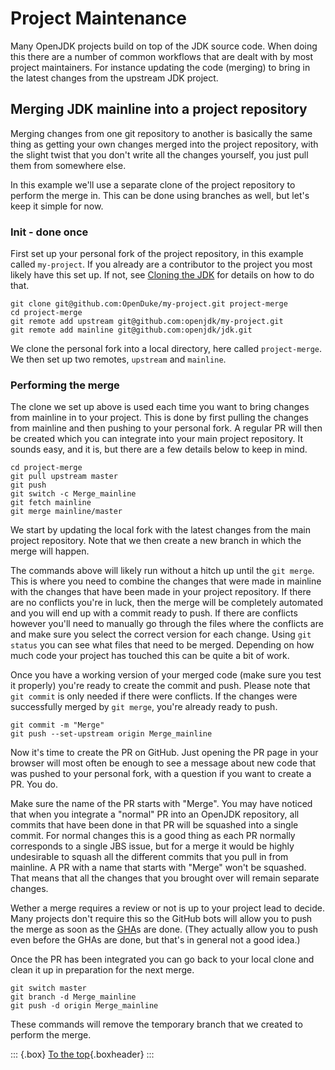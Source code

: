 # Project Maintenance

Many OpenJDK projects build on top of the JDK source code. When doing this there are a number of common workflows that are dealt with by most project maintainers. For instance updating the code (merging) to bring in the latest changes from the upstream JDK project.

## Merging JDK mainline into a project repository

Merging changes from one git repository to another is basically the same thing as getting your own changes merged into the project repository, with the slight twist that you don't write all the changes yourself, you just pull them from somewhere else.

In this example we'll use a separate clone of the project repository to perform the merge in. This can be done using branches as well, but let's keep it simple for now.

### Init - done once

First set up your personal fork of the project repository, in this example called `my-project`. If you already are a contributor to the project you most likely have this set up. If not, see [Cloning the JDK](#cloning-the-jdk) for details on how to do that.

~~~
git clone git@github.com:OpenDuke/my-project.git project-merge
cd project-merge
git remote add upstream git@github.com:openjdk/my-project.git
git remote add mainline git@github.com:openjdk/jdk.git
~~~

We clone the personal fork into a local directory, here called `project-merge`. We then set up two remotes, `upstream` and `mainline`.

### Performing the merge

The clone we set up above is used each time you want to bring changes from mainline in to your project. This is done by first pulling the changes from mainline and then pushing to your personal fork. A regular PR will then be created which you can integrate into your main project repository. It sounds easy, and it is, but there are a few details below to keep in mind.

~~~
cd project-merge
git pull upstream master
git push
git switch -c Merge_mainline
git fetch mainline
git merge mainline/master
~~~

We start by updating the local fork with the latest changes from the main project repository. Note that we then create a new branch in which the merge will happen.

The commands above will likely run without a hitch up until the `git merge`. This is where you need to combine the changes that were made in mainline with the changes that have been made in your project repository. If there are no conflicts you're in luck, then the merge will be completely automated and you will end up with a commit ready to push. If there are conflicts however you'll need to manually go through the files where the conflicts are and make sure you select the correct version for each change. Using `git status` you can see what files that need to be merged. Depending on how much code your project has touched this can be quite a bit of work.

Once you have a working version of your merged code (make sure you test it properly) you're ready to create the commit and push. Please note that `git commit` is only needed if there were conflicts. If the changes were successfully merged by `git merge`, you're already ready to push.

~~~
git commit -m "Merge"
git push --set-upstream origin Merge_mainline
~~~

Now it's time to create the PR on GitHub. Just opening the PR page in your browser will most often be enough to see a message about new code that was pushed to your personal fork, with a question if you want to create a PR. You do.

Make sure the name of the PR starts with "Merge". You may have noticed that when you integrate a "normal" PR into an OpenJDK repository, all commits that have been done in that PR will be squashed into a single commit. For normal changes this is a good thing as each PR normally corresponds to a single JBS issue, but for a merge it would be highly undesirable to squash all the different commits that you pull in from mainline. A PR with a name that starts with "Merge" won't be squashed. That means that all the changes that you brought over will remain separate changes.

Wether a merge requires a review or not is up to your project lead to decide. Many projects don't require this so the GitHub bots will allow you to push the merge as soon as the [GHA](#github-actions)s are done. (They actually allow you to push even before the GHAs are done, but that's in general not a good idea.)

Once the PR has been integrated you can go back to your local clone and clean it up in preparation for the next merge.

~~~
git switch master
git branch -d Merge_mainline
git push -d origin Merge_mainline
~~~

These commands will remove the temporary branch that we created to perform the merge.

::: {.box}
[To the top](#){.boxheader}
:::
